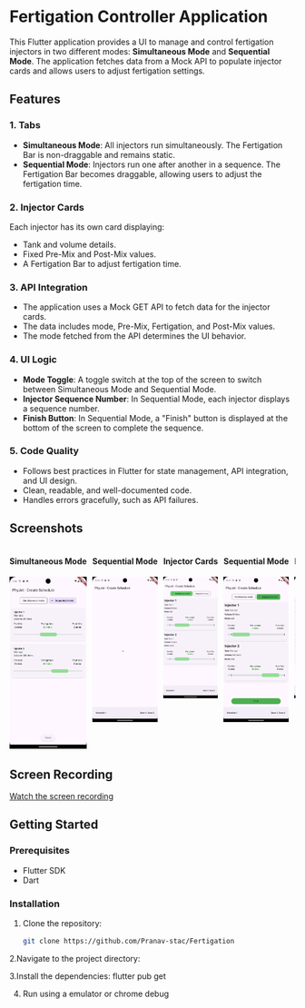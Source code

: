 # Fertigation Controller Application

This Flutter application provides a UI to manage and control fertigation injectors in two different modes: **Simultaneous Mode** and **Sequential Mode**. The application fetches data from a Mock API to populate injector cards and allows users to adjust fertigation settings.

## Features

### 1. Tabs
- **Simultaneous Mode**: All injectors run simultaneously. The Fertigation Bar is non-draggable and remains static.
- **Sequential Mode**: Injectors run one after another in a sequence. The Fertigation Bar becomes draggable, allowing users to adjust the fertigation time.

### 2. Injector Cards
Each injector has its own card displaying:
- Tank and volume details.
- Fixed Pre-Mix and Post-Mix values.
- A Fertigation Bar to adjust fertigation time.

### 3. API Integration
- The application uses a Mock GET API to fetch data for the injector cards.
- The data includes mode, Pre-Mix, Fertigation, and Post-Mix values.
- The mode fetched from the API determines the UI behavior.

### 4. UI Logic
- **Mode Toggle**: A toggle switch at the top of the screen to switch between Simultaneous Mode and Sequential Mode.
- **Injector Sequence Number**: In Sequential Mode, each injector displays a sequence number.
- **Finish Button**: In Sequential Mode, a "Finish" button is displayed at the bottom of the screen to complete the sequence.

### 5. Code Quality
- Follows best practices in Flutter for state management, API integration, and UI design.
- Clean, readable, and well-documented code.
- Handles errors gracefully, such as API failures.

## Screenshots


<div style="display: flex; overflow-x: auto; white-space: nowrap;">

  <div style="margin-right: 10px;">
    <h4>Simultaneous Mode</h4>
    <img src="Screenshots/Screenshot_1723911400.png" alt="Simultaneous Mode" style="width: 200px; height: auto;">
  </div>

  <div style="margin-right: 10px;">
    <h4>Sequential Mode</h4>
    <img src="Screenshots/Screenshot_1723914917.png" alt="Sequential Mode" style="width: 200px; height: auto;">
  </div>

  <div style="margin-right: 10px;">
    <h4>Injector Cards</h4>
    <img src="Screenshots/Screenshot_1723915020.png" alt="Injector Cards" style="width: 200px; height: auto;">
  </div>

  <div style="margin-right: 10px;">
    <h4>Sequential Mode</h4>
    <img src="Screenshots/Screenshot_1723915026.png" alt="Sequential Mode" style="width: 200px; height: auto;">
  </div>

  <div style="margin-right: 10px;">
    <h4>Injector Cards</h4>
    <img src="Screenshots/Screenshot_1723915033.png" alt="Injector Cards" style="width: 200px; height: auto;">
  </div>

</div>


## Screen Recording

[Watch the screen recording](./Screenshots/Android%20Emulator%20-%20Pixel_8_Pro_API_34_5554%202024-08-17%2022-47-24.mp4)



## Getting Started

### Prerequisites
- Flutter SDK
- Dart

### Installation
1. Clone the repository:
   ```bash
   git clone https://github.com/Pranav-stac/Fertigation

2.Navigate to the project directory:

3.Install the dependencies:
flutter pub get

4. Run using a emulator or chrome debug
